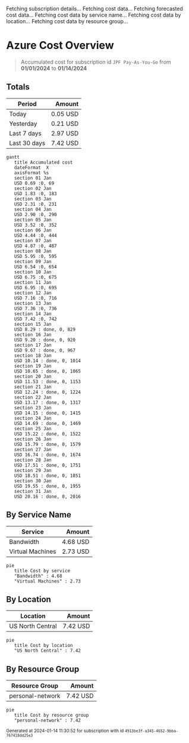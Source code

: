 Fetching subscription details...
Fetching cost data...
Fetching forecasted cost data...
Fetching cost data by service name...
Fetching cost data by location...
Fetching cost data by resource group...
# Azure Cost Overview

> Accumulated cost for subscription id `JPF Pay-As-You-Go` from **01/01/2024** to **01/14/2024**

## Totals

|Period|Amount|
|---|---:|
|Today|0.05 USD|
|Yesterday|0.21 USD|
|Last 7 days|2.97 USD|
|Last 30 days|7.42 USD|

```mermaid
gantt
   title Accumulated cost
   dateFormat  X
   axisFormat %s
   section 01 Jan
   USD 0.69 :0, 69
   section 02 Jan
   USD 1.83 :0, 183
   section 03 Jan
   USD 2.31 :0, 231
   section 04 Jan
   USD 2.90 :0, 290
   section 05 Jan
   USD 3.52 :0, 352
   section 06 Jan
   USD 4.44 :0, 444
   section 07 Jan
   USD 4.87 :0, 487
   section 08 Jan
   USD 5.95 :0, 595
   section 09 Jan
   USD 6.54 :0, 654
   section 10 Jan
   USD 6.75 :0, 675
   section 11 Jan
   USD 6.95 :0, 695
   section 12 Jan
   USD 7.16 :0, 716
   section 13 Jan
   USD 7.36 :0, 736
   section 14 Jan
   USD 7.42 :0, 742
   section 15 Jan
   USD 8.29 : done, 0, 829
   section 16 Jan
   USD 9.20 : done, 0, 920
   section 17 Jan
   USD 9.67 : done, 0, 967
   section 18 Jan
   USD 10.14 : done, 0, 1014
   section 19 Jan
   USD 10.65 : done, 0, 1065
   section 20 Jan
   USD 11.53 : done, 0, 1153
   section 21 Jan
   USD 12.24 : done, 0, 1224
   section 22 Jan
   USD 13.17 : done, 0, 1317
   section 23 Jan
   USD 14.15 : done, 0, 1415
   section 24 Jan
   USD 14.69 : done, 0, 1469
   section 25 Jan
   USD 15.22 : done, 0, 1522
   section 26 Jan
   USD 15.79 : done, 0, 1579
   section 27 Jan
   USD 16.74 : done, 0, 1674
   section 28 Jan
   USD 17.51 : done, 0, 1751
   section 29 Jan
   USD 18.51 : done, 0, 1851
   section 30 Jan
   USD 19.55 : done, 0, 1955
   section 31 Jan
   USD 20.16 : done, 0, 2016
```

## By Service Name

|Service|Amount|
|---|---:|
|Bandwidth|4.68 USD|
|Virtual Machines|2.73 USD|

```mermaid
pie
   title Cost by service
   "Bandwidth" : 4.68
   "Virtual Machines" : 2.73
```

## By Location

|Location|Amount|
|---|---:|
|US North Central|7.42 USD|

```mermaid
pie
   title Cost by location
   "US North Central" : 7.42
```

## By Resource Group

|Resource Group|Amount|
|---|---:|
|personal-network|7.42 USD|

```mermaid
pie
   title Cost by resource group
   "personal-network" : 7.42
```

<sup>Generated at 2024-01-14 11:30:52 for subscription with id `4913be3f-a345-4652-9bba-767418dd25e3`</sup>
